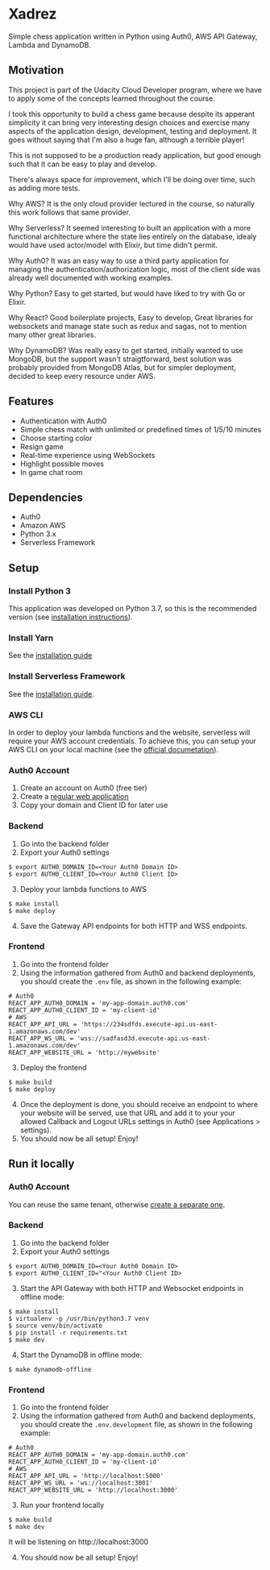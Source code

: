 # Xadrez

Simple chess application written in Python using Auth0, AWS API Gateway, Lambda and DynamoDB.

## Motivation

This project is part of the Udacity Cloud Developer program, where we have to apply some of the concepts learned throughout the course.

I took this opportunity to build a chess game because despite its apperant simplicity it can bring very interesting design choices and exercise many aspects of the application design, development, testing and deployment. It goes without saying that I'm also a huge fan, although a terrible player!

This is not supposed to be a production ready application, but good enough such that it can be easy to play and develop.

There's always space for improvement, which I'll be doing over time, such as adding more tests.

Why AWS? It is the only cloud provider lectured in the course, so naturally this work follows that same provider.

Why Serverless? It seemed interesting to built an application with a more functional architecture where the state lies entirely on the database, idealy would have used actor/model with Elixir, but time didn't permit.

Why Auth0? It was an easy way to use a third party application for managing the authentication/authorization logic, most of the client side was already well documented with working examples.

Why Python? Easy to get started, but would have liked to try with Go or Elixir.

Why React? Good boilerplate projects, Easy to develop, Great libraries for websockets and manage state such as redux and sagas, not to mention many other great libraries.

Why DynamoDB? Was really easy to get started, initially wanted to use MongoDB, but the support wasn't straigtforward, best solution was probably provided from MongoDB Atlas, but for simpler deployment, decided to keep every resource under AWS.


## Features

* Authentication with Auth0
* Simple chess match with unlimited or predefined times of 1/5/10 minutes
* Choose starting color
* Resign game
* Real-time experience using WebSockets
* Highlight possible moves
* In game chat room

## Dependencies

* Auth0
* Amazon AWS
* Python 3.x
* Serverless Framework

## Setup

### Install Python 3

This application was developed on Python 3.7, so this is the recommended version (see [installation instructions](https://www.python.org/downloads/)).

### Install Yarn

See the [installation guide](https://yarnpkg.com/lang/en/docs/install/#debian-stable)

### Install Serverless Framework

See the [installation guide](https://serverless.com/framework/docs/providers/aws/guide/installation/).

### AWS CLI

In order to deploy your lambda functions and the website, serverless will require your AWS account credentials.
To achieve this, you can setup your AWS CLI on your local machine (see the [official documetation](https://docs.aws.amazon.com/polly/latest/dg/setup-aws-cli.html)).

### Auth0 Account

1. Create an account on Auth0 (free tier)
2. Create a [regular web application](https://auth0.com/docs/dashboard/guides/applications/register-app-regular-web)
3. Copy your domain and Client ID for later use

### Backend

1. Go into the backend folder
2. Export your Auth0 settings

```
$ export AUTH0_DOMAIN_ID=<Your Auth0 Domain ID>
$ export AUTH0_CLIENT_ID=<Your Auth0 Client ID>
```

3. Deploy your lambda functions to AWS

```
$ make install
$ make deploy
```

4. Save the Gateway API endpoints for both HTTP and WSS endpoints.

### Frontend

1. Go into the frontend folder
2. Using the information gathered from Auth0 and backend deployments, you should create the `.env` file, as shown in the following example:

```
# Auth0
REACT_APP_AUTH0_DOMAIN = 'my-app-domain.auth0.com'
REACT_APP_AUTH0_CLIENT_ID = 'my-client-id'
# AWS
REACT_APP_API_URL = 'https://234sdfds.execute-api.us-east-1.amazonaws.com/dev'
REACT_APP_WS_URL = 'wss://sadfasd3d.execute-api.us-east-1.amazonaws.com/dev'
REACT_APP_WEBSITE_URL = 'http://mywebsite'
```

3. Deploy the frontend

```
$ make build
$ make deploy
```

4. Once the deployment is done, you should receive an endpoint to where your website will be served, use that URL and add it to your your allowed Callback and Logout URLs settings in Auth0 (see Applications > settings).
5. You should now be all setup! Enjoy!

## Run it locally

### Auth0 Account

You can reuse the same tenant, otherwise [create a separate one](https://auth0.com/docs/dev-lifecycle/setting-up-env).

### Backend

1. Go into the backend folder
2. Export your Auth0 settings

```
$ export AUTH0_DOMAIN_ID=<Your Auth0 Domain ID>
$ export AUTH0_CLIENT_ID="<Your Auth0 Client ID>
```

3. Start the API Gateway with both HTTP and Websocket endpoints in offline mode:

```
$ make install
$ virtualenv -p /usr/bin/python3.7 venv
$ source venv/bin/activate
$ pip install -r requirements.txt
$ make dev
```

4. Start the DynamoDB in offline mode:

`$ make dynamodb-offline`

### Frontend

1. Go into the frontend folder
2. Using the information gathered from Auth0 and backend deployments, you should create the `.env.development` file, as shown in the following example:

```
# Auth0
REACT_APP_AUTH0_DOMAIN = 'my-app-domain.auth0.com'
REACT_APP_AUTH0_CLIENT_ID = 'my-client-id'
# AWS
REACT_APP_API_URL = 'http://localhost:5000'
REACT_APP_WS_URL = 'ws://localhost:3001'
REACT_APP_WEBSITE_URL = 'http://localhost:3000'
```

3. Run your frontend locally

```
$ make build
$ make dev
```

It will be listening on http://localhost:3000

4. You should now be all setup! Enjoy!
